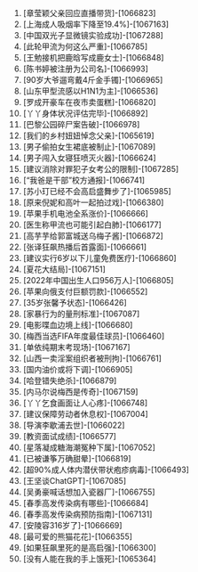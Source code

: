 
1. [章莹颖父亲回应直播带货]-[1066823]
1. [上海成人吸烟率下降至19.4%]-[1067163]
1. [中国双光子显微镜实验成功]-[1067288]
1. [此轮甲流为何这么严重]-[1066785]
1. [王勉接机把鹿晗写成鹿女士]-[1066848]
1. [陈书婷被注册为公司名]-[1066993]
1. [90岁大爷遛弯戴4斤金手镯]-[1066965]
1. [山东甲型流感以H1N1为主]-[1066536]
1. [罗成开豪车在夜市卖蛋糕]-[1066820]
1. [丫丫身体状况评估完毕]-[1066892]
1. [巴黎公园碎尸案告破]-[1066978]
1. [我们的乡村妞妞悼念父亲]-[1065619]
1. [男子偷拍女生裙底被制止]-[1067089]
1. [男子闯入女寝狂喷灭火器]-[1066624]
1. [建议消除对罪犯子女考公的限制]-[1067285]
1. [“我爸是干部”校方通报]-[1066741]
1. [苏小玎已经不会高启盛舞步了]-[1065985]
1. [原来倪妮和高叶一起拍过戏]-[1066380]
1. [苹果手机电池全系涨价]-[1066666]
1. [医生称甲流也可能引起白肺]-[1066177]
1. [高芋芋给郭富城送乌梅子酱]-[1066872]
1. [张译狂飙热播后首露面]-[1066661]
1. [建议实行6岁以下儿童免费医疗]-[1066860]
1. [夏花大结局]-[1067151]
1. [2022年中国出生人口956万人]-[1066805]
1. [苹果向俄支付巨额罚款]-[1066552]
1. [35岁张馨予状态]-[1066426]
1. [家暴行为的量刑标准]-[1067087]
1. [电影喋血边境上线]-[1066680]
1. [梅西当选FIFA年度最佳球员]-[1066460]
1. [单依纯期末考现场]-[1067167]
1. [山西一卖淫案组织者被刑拘]-[1066761]
1. [国内油价或将下调]-[1066905]
1. [哈登错失绝杀]-[1066879]
1. [内马尔说梅西是传奇]-[1067159]
1. [丫丫乞食画面让人心疼]-[1066748]
1. [建议保障劳动者休息权]-[1067004]
1. [导演李歇浦去世]-[1066022]
1. [教资面试成绩]-[1066577]
1. [星落凝成糖海潮冤种下属]-[1067052]
1. [已被谦筝万确甜晕]-[1066819]
1. [超90%成人体内潜伏带状疱疹病毒]-[1066493]
1. [王坚谈ChatGPT]-[1067085]
1. [吴勇豪喊话想加入瓷器厂]-[1066755]
1. [春季高发传染病有哪些]-[1066684]
1. [春季高发传染病预防指南]-[1067131]
1. [安陵容316岁了]-[1066669]
1. [最可爱的熊猫花花]-[1066355]
1. [如果狂飙里死的是高启强]-[1066300]
1. [没有人能在我的手上饿死]-[1065364]
